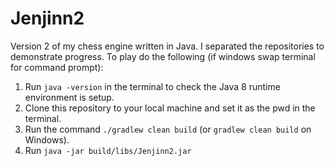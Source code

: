 # Jenjinn2
Version 2 of my chess engine written in Java. I separated the repositories to demonstrate progress.
To play do the following (if windows swap terminal for command prompt):

1. Run `java -version` in the terminal to check the Java 8 runtime environment is setup.
2. Clone this repository to your local machine and set it as the pwd in the terminal.
3. Run the command `./gradlew clean build` (or `gradlew clean build` on Windows).
5. Run `java -jar build/libs/Jenjinn2.jar` 
